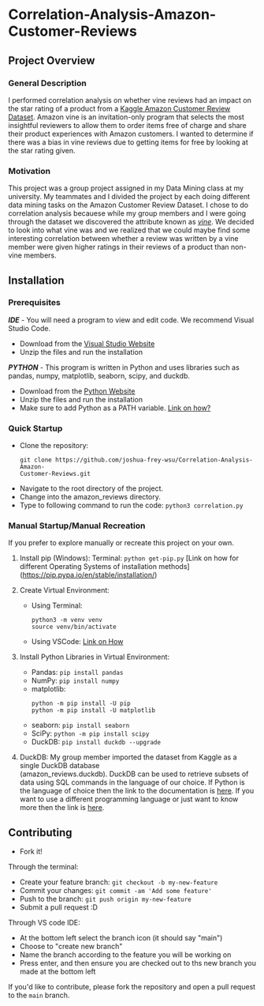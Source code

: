 # Correlation-Analysis-Amazon-Customer-Reviews

## Project Overview

### General Description
I performed correlation analysis on whether vine reviews had an impact on the star rating of a product from a [Kaggle Amazon Customer Review Dataset](https://www.kaggle.com/datasets/cynthiarempel/amazon-us-customer-reviews-dataset). Amazon vine is an invitation-only program that selects the most insightful reviewers to allow them to order items free of charge and share their product experiences with Amazon customers. I wanted to determine if there was a bias in vine reviews due to getting items for free by looking at the star rating given. 

### Motivation
This project was a group project assigned in my Data Mining class at my university. My teammates and I divided the project by each doing different data mining tasks on the Amazon Customer Review Dataset. I chose to do correlation analysis becauese while my group members and I were going through the dataset we discovered the attribute known as [_vine_](https://www.amazon.com/vine/about). We decided to look into what vine was and we realized that we could maybe find some interesting correlation between whether a review was written by a vine member were given higher ratings in their reviews of a product than non-vine members. 

## Installation 

### Prerequisites
***IDE*** -  You will need a program to view and edit code. We recommend Visual Studio Code.
- Download from the [Visual Studio Website](https://code.visualstudio.com/download)
- Unzip the files and run the installation

***PYTHON*** - This program is written in Python and uses libraries such as pandas, numpy, matplotlib, seaborn, scipy, and duckdb. 
- Download from the [Python Website](https://www.python.org/downloads/)
- Unzip the files and run the installation
- Make sure to add Python as a PATH variable. [Link on how?](https://realpython.com/add-python-to-path/)

### Quick Startup
  - Clone the repository:
    ```
    git clone https://github.com/joshua-frey-wsu/Correlation-Analysis-Amazon-  
    Customer-Reviews.git
    ```
  - Navigate to the root directory of the project.
  - Change into the amazon_reviews directory.
  - Type to following command to run the code:
    ```python3 correlation.py```
    
### Manual Startup/Manual Recreation
If you prefer to explore manually or recreate this project on your own.

1. Install pip (Windows):
   Terminal:
   ```python get-pip.py```
   [Link on how for different Operating Systems of installation methods]      (https://pip.pypa.io/en/stable/installation/)

2. Create Virtual Environment:
    - Using Terminal:
      ```
      python3 -m venv venv
      source venv/bin/activate
      ```
    - Using VSCode:
      [Link on How](https://code.visualstudio.com/docs/python/environments)
      
3. Install Python Libraries in Virtual Environment:
     - Pandas:
       ```pip install pandas```
     - NumPy:
       ```pip install numpy```
     - matplotlib:
       ```
       python -m pip install -U pip
       python -m pip install -U matplotlib
       ```
     - seaborn:
       ```pip install seaborn```
     - SciPy:
       ```python -m pip install scipy```
     - DuckDB:
       ```pip install duckdb --upgrade```
  4. DuckDB:
     My group member imported the dataset from Kaggle as a single DuckDB database     
     (amazon_reviews.duckdb). DuckDB can be used to retrieve subsets of data using SQL
     commands in the language of our choice. If Python is the language of choice then        the link to the documentation is [here](https://duckdb.org/docs/api/python/overview).
     If you want to use a different programming language or just want to know more then      the link is [here](https://duckdb.org/docs/). 

## Contributing 
- Fork it!

Through the terminal: 
- Create your feature branch: `git checkout -b my-new-feature`
- Commit your changes: `git commit -am 'Add some feature'`
- Push to the branch: `git push origin my-new-feature`
- Submit a pull request :D

Through VS code IDE:
- At the bottom left select the branch icon (it should say "main")
- Choose to "create new branch"
- Name the branch according to the feature you will be working on
- Press enter, and then ensure you are checked out to ths new branch you made at the bottom left

If you'd like to contribute, please fork the repository and open a pull request to the `main` branch.

